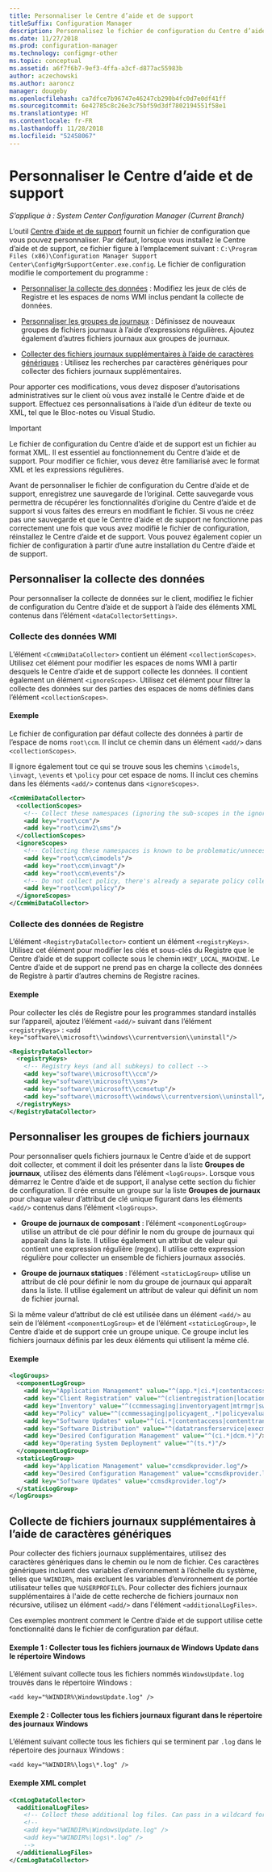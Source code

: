 ```yaml
---
title: Personnaliser le Centre d’aide et de support
titleSuffix: Configuration Manager
description: Personnalisez le fichier de configuration du Centre d’aide et de support.
ms.date: 11/27/2018
ms.prod: configuration-manager
ms.technology: configmgr-other
ms.topic: conceptual
ms.assetid: a6f7f6b7-9ef3-4ffa-a3cf-d877ac55983b
author: aczechowski
ms.author: aaroncz
manager: dougeby
ms.openlocfilehash: ca7dfce7b96747e46247cb290b4fc0d7e0df41ff
ms.sourcegitcommit: 6e42785c8c26e3c75bf59d3df7802194551f58e1
ms.translationtype: HT
ms.contentlocale: fr-FR
ms.lasthandoff: 11/28/2018
ms.locfileid: "52458067"
---
```

# <a name="customize-support-center"></a>Personnaliser le Centre d’aide et de support

*S’applique à : System Center Configuration Manager (Current Branch)*

L’outil [Centre d’aide et de support](/sccm/core/support/support-center) fournit un fichier de configuration que vous pouvez personnaliser. Par défaut, lorsque vous installez le Centre d’aide et de support, ce fichier figure à l’emplacement suivant : `C:\Program Files (x86)\Configuration Manager Support Center\ConfigMgrSupportCenter.exe.config`. Le fichier de configuration modifie le comportement du programme :

  - [Personnaliser la collecte des données](#bkmk_datacoll) : Modifiez les jeux de clés de Registre et les espaces de noms WMI inclus pendant la collecte de données.  

  - [Personnaliser les groupes de journaux](#bkmk_loggroups) : Définissez de nouveaux groupes de fichiers journaux à l’aide d’expressions régulières. Ajoutez également d’autres fichiers journaux aux groupes de journaux.  

  - [Collecter des fichiers journaux supplémentaires à l’aide de caractères génériques](#bkmk_wildcards) : Utilisez les recherches par caractères génériques pour collecter des fichiers journaux supplémentaires.  

Pour apporter ces modifications, vous devez disposer d’autorisations administratives sur le client où vous avez installé le Centre d’aide et de support. Effectuez ces personnalisations à l’aide d’un éditeur de texte ou XML, tel que le Bloc-notes ou Visual Studio.

> [!Important]  
> Le fichier de configuration du Centre d’aide et de support est un fichier au format XML. Il est essentiel au fonctionnement du Centre d’aide et de support. Pour modifier ce fichier, vous devez être familiarisé avec le format XML et les expressions régulières.  

Avant de personnaliser le fichier de configuration du Centre d’aide et de support, enregistrez une sauvegarde de l’original. Cette sauvegarde vous permettra de récupérer les fonctionnalités d’origine du Centre d’aide et de support si vous faites des erreurs en modifiant le fichier. Si vous ne créez pas une sauvegarde et que le Centre d’aide et de support ne fonctionne pas correctement une fois que vous avez modifié le fichier de configuration, réinstallez le Centre d’aide et de support. Vous pouvez également copier un fichier de configuration à partir d’une autre installation du Centre d’aide et de support.



## <a name="bkmk_datacoll"></a> Personnaliser la collecte des données

Pour personnaliser la collecte de données sur le client, modifiez le fichier de configuration du Centre d’aide et de support à l’aide des éléments XML contenus dans l’élément `<dataCollectorSettings>`.


### <a name="wmi-data-collection"></a>Collecte des données WMI

L’élément `<CcmWmiDataCollector>` contient un élément `<collectionScopes>`. Utilisez cet élément pour modifier les espaces de noms WMI à partir desquels le Centre d’aide et de support collecte les données. Il contient également un élément `<ignoreScopes>`. Utilisez cet élément pour filtrer la collecte des données sur des parties des espaces de noms définies dans l’élément `<collectionScopes>`.  
    
#### <a name="example"></a>Exemple
Le fichier de configuration par défaut collecte des données à partir de l’espace de noms `root\ccm`. Il inclut ce chemin dans un élément `<add/>` dans `<collectionScopes>`. 

Il ignore également tout ce qui se trouve sous les chemins `\cimodels`, `\invagt`, `\events` et `\policy` pour cet espace de noms. Il inclut ces chemins dans les éléments `<add/>` contenus dans `<ignoreScopes>`.

```XML
<CcmWmiDataCollector>
  <collectionScopes>
    <!-- Collect these namespaces (ignoring the sub-scopes in the ignoreScopes block) -->
    <add key="root\ccm"/>
    <add key="root\cimv2\sms"/>
  </collectionScopes>
  <ignoreScopes>
    <!-- Collecting these namespaces is known to be problematic/unnecessary -->
    <add key="root\ccm\cimodels"/>
    <add key="root\ccm\invagt"/>
    <add key="root\ccm\events"/>
    <!-- Do not collect policy, there's already a separate policy collector.-->
    <add key="root\ccm\policy"/>
  </ignoreScopes>
</CcmWmiDataCollector>
```


### <a name="registry-data-collection"></a>Collecte des données de Registre

L’élément `<RegistryDataCollector>` contient un élément `<registryKeys>`. Utilisez cet élément pour modifier les clés et sous-clés du Registre que le Centre d’aide et de support collecte sous le chemin `HKEY_LOCAL_MACHINE`. Le Centre d’aide et de support ne prend pas en charge la collecte des données de Registre à partir d’autres chemins de Registre racines.

#### <a name="example"></a>Exemple
Pour collecter les clés de Registre pour les programmes standard installés sur l’appareil, ajoutez l’élément `<add/>` suivant dans l’élément `<registryKeys>` : `<add key="software\\microsoft\\windows\\currentversion\\uninstall"/>`

```XML
<RegistryDataCollector>
  <registryKeys>
    <!-- Registry keys (and all subkeys) to collect -->
    <add key="software\\microsoft\\ccm"/>
    <add key="software\\microsoft\\sms"/>
    <add key="software\\microsoft\\ccmsetup"/>
    <add key="software\\microsoft\\windows\\currentversion\\uninstall"/>
  </registryKeys>
</RegistryDataCollector>
```



## <a name="bkmk_loggroups"></a> Personnaliser les groupes de fichiers journaux

Pour personnaliser quels fichiers journaux le Centre d’aide et de support doit collecter, et comment il doit les présenter dans la liste **Groupes de journaux**, utilisez des éléments dans l’élément `<logGroups>`. Lorsque vous démarrez le Centre d’aide et de support, il analyse cette section du fichier de configuration. Il crée ensuite un groupe sur la liste **Groupes de journaux** pour chaque valeur d’attribut de clé unique figurant dans les éléments `<add/>` contenus dans l’élément `<logGroups>`.

  - **Groupe de journaux de composant** : l’élément `<componentLogGroup>` utilise un attribut de clé pour définir le nom du groupe de journaux qui apparaît dans la liste. Il utilise également un attribut de valeur qui contient une expression régulière (regex). Il utilise cette expression régulière pour collecter un ensemble de fichiers journaux associés.  

  - **Groupe de journaux statiques** : l’élément `<staticLogGroup>` utilise un attribut de clé pour définir le nom du groupe de journaux qui apparaît dans la liste. Il utilise également un attribut de valeur qui définit un nom de fichier journal.  

Si la même valeur d’attribut de clé est utilisée dans un élément `<add/>` au sein de l’élément `<componentLogGroup>` et de l’élément `<staticLogGroup>`, le Centre d’aide et de support crée un groupe unique. Ce groupe inclut les fichiers journaux définis par les deux éléments qui utilisent la même clé.

#### <a name="example"></a>Exemple
```XML
<logGroups>
  <componentLogGroup>
    <add key="Application Management" value="^(app.*|ci.*|contentaccess|contenttransfermanager|datatransferservice|dcm.*|execmgr.*|UserAffinity.*|.*Handler$|.*Provider$)"/>
    <add key="Client Registration" value="^(clientregistration|locationservices|ccmmessaging|ccmexec)"/>
    <add key="Inventory" value="^(ccmmessaging|inventoryagent|mtrmgr|swmtrreportgen|virtualapp|mtr.*|filesystemfile)"/>
    <add key="Policy" value="^(ccmmessaging|policyagent_.*|policyevaluator_.*)"/>
    <add key="Software Updates" value="^(ci.*|contentaccess|contenttransfermanager|datatransferservice|dcm.*|update.*|wuahandler|xmlstore|scanagent)"/>
    <add key="Software Distribution" value="^(datatransferservice|execmgr.*|contenttransfermanager|locationservices|contentaccess|filebits)"/>
    <add key="Desired Configuration Management" value="^(ci.*|dcm.*)"/>
    <add key="Operating System Deployment" value="^(ts.*)"/>
  </componentLogGroup>
  <staticLogGroup>
    <add key="Application Management" value="ccmsdkprovider.log"/>
    <add key="Desired Configuration Management" value="ccmsdkprovider.log"/>
    <add key="Software Updates" value="ccmsdkprovider.log"/>
  </staticLogGroup>
</logGroups>
```



## <a name="bkmk_wildcards"></a> Collecte de fichiers journaux supplémentaires à l’aide de caractères génériques

Pour collecter des fichiers journaux supplémentaires, utilisez des caractères génériques dans le chemin ou le nom de fichier. Ces caractères génériques incluent des variables d’environnement à l’échelle du système, telles que `%WINDIR%`, mais excluent les variables d’environnement de portée utilisateur telles que `%USERPROFILE%`. Pour collecter des fichiers journaux supplémentaires à l'aide de cette recherche de fichiers journaux non récursive, utilisez un élément `<add/>` dans l'élément `<additionalLogFiles>`. 

Ces exemples montrent comment le Centre d’aide et de support utilise cette fonctionnalité dans le fichier de configuration par défaut.

#### <a name="example-1-collect-all-windows-update-log-files-in-the-windows-directory"></a>Exemple 1 : Collecter tous les fichiers journaux de Windows Update dans le répertoire Windows
L’élément suivant collecte tous les fichiers nommés `WindowsUpdate.log` trouvés dans le répertoire Windows : 

`<add key="%WINDIR%\WindowsUpdate.log" />`

#### <a name="example-2-collect-all-log-files-in-the-windows-logs-directory"></a>Exemple 2 : Collecter tous les fichiers journaux figurant dans le répertoire des journaux Windows
L’élément suivant collecte tous les fichiers qui se terminent par `.log` dans le répertoire des journaux Windows : 

`<add key="%WINDIR%\logs\*.log" />`

#### <a name="full-example-xml"></a>Exemple XML complet
```XML
<CcmLogDataCollector>
  <additionalLogFiles>
    <!-- Collect these additional log files. Can pass in a wildcard for the filename. System variables are also supported. -->
    <!--
    <add key="%WINDIR%\WindowsUpdate.log" />
    <add key="%WINDIR%\logs\*.log" />
    -->
  </additionalLogFiles>
</CcmLogDataCollector>
```